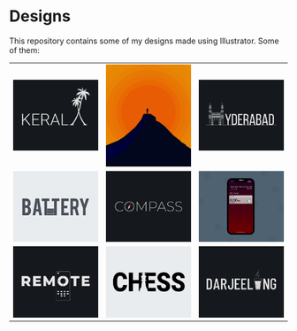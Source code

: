 # Designs
This repository contains some of my designs made using Illustrator.
Some of them:
<table>
    <tr>
      <td><img src="2020-12/png/25.12.2020.png"></td>
      <td><img src="2020-11/png/15.11.2020.png"></td>
      <td><img src="2020-12/png/20.12.2020.png"></td>
    </tr>
    <tr>
      <td><img src="2020-11/png/28.11.2020.png"></td>
      <td><img src="2020-12/png/12.12.2020.png"></td>
      <td><img src="2020-11/png/19.11.2020 - 2.png"></td>
    </tr>
    <tr>
      <td><img src="2020-12/png/08.12.2020.png"></td>
      <td><img src="2020-11/png/20.11.2020.png"></td>
      <td><img src="2020-12/png/31.12.2020.png"></td>
    </tr>
</table>
